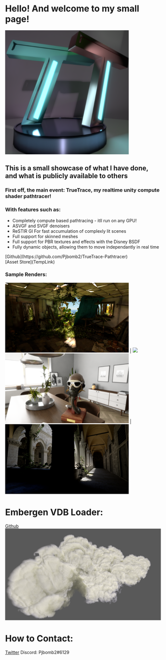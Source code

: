# Hello! And welcome to my small page!

<img src="docs/assets/images/Logo.png" width="400">

## This is a small showcase of what I have done, and what is publicly available to others
### First off, the main event: TrueTrace, my realtime unity compute shader pathtracer! 
### With features such as:
<ul>
  <li>Completely compute based pathtracing - itll run on any GPU!</li>
  <li>ASVGF and SVGF denoisers</li>
  <li>ReSTIR GI For fast accumulation of complexly lit scenes</li>
  <li>Full support for skinned meshes</li>
  <li>Full support for PBR textures and effects with the Disney BSDF</li>
  <li>Fully dynamic objects, allowing them to move independantly in real time</li>
</ul>
[Github](https://github.com/Pjbomb2/TrueTrace-Pathtracer)
<br>
[Asset Store](TempLink)
<br>

### Sample Renders:

<img src="docs/assets/images/TrueTrace.png" width="400"> | <img src="docs/assets/images/Blender.png" width="400">
<img src="docs/assets/images/House.png" width="400"> | <img src="docs/assets/images/NewSponza.png" width="400">
# Embergen VDB Loader:
[Github](https://github.com/Pjbomb2/Unofficial-Basic-Embergen-VDB-Loader-for-Unity)
![](/docs/assets/images/VDBLoader.png)

# How to Contact:
[Twitter](https://twitter.com/Pjbomb2)
Discord: Pjbomb2#6129
